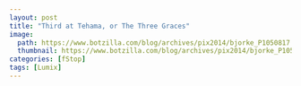 ```yaml
---
layout: post
title: "Third at Tehama, or The Three Graces"
image:
  path: https://www.botzilla.com/blog/archives/pix2014/bjorke_P1050817.jpg
  thumbnail: https://www.botzilla.com/blog/archives/pix2014/bjorke_P1050817.jpg
categories: [fStop]
tags: [Lumix]
---
```


